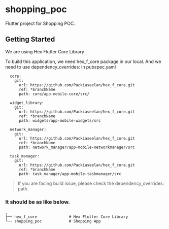 # shopping_poc

Flutter project for Shopping POC.

## Getting Started

We are using Hex Flutter Core Library

To build this application, we need hex_f_core package in our local. And we need to use dependency_overrides: in pubspec.yaml

```
  core:
    git:
      url: https://github.com/Packiaseelan/hex_f_core.git
      ref: *branchName
      path: core/app-mobile-core/src/

  widget_library:
    git:
      url: https://github.com/Packiaseelan/hex_f_core.git
      ref: *branchName
      path: widgets/app-mobile-widgets/src

  network_manager:
    git:
      url: https://github.com/Packiaseelan/hex_f_core.git
      ref: *branchName
      path: network_manager/app-mobile-networkmanager/src

  task_manager:
    git:
      url: https://github.com/Packiaseelan/hex_f_core.git
      ref: *branchName
      path: task_manager/app-mobile-taskmanager/src

```

> If you are facing build issue, please check the dependency_overrides: path.

### It should be as like below.

    .
    ├── hex_f_core              # Hex Flutter Core Library
    └── shopping_poc            # Shopping App 
